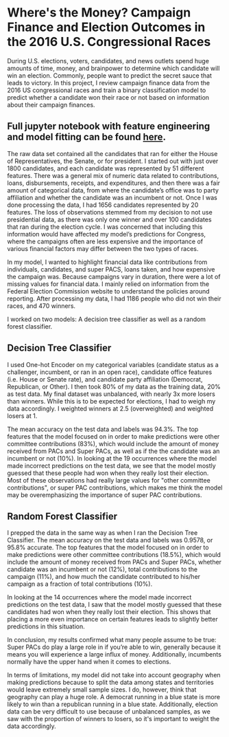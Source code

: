 # Where's the Money? Campaign Finance and Election Outcomes in the 2016 U.S. Congressional Races

During U.S. elections, voters, candidates, and news outlets spend huge amounts of time, money, and brainpower to determine which candidate will win an election. Commonly, people want to predict the secret sauce that leads to victory. In this project, I review campaign finance data from the 2016 US congressional races and train a binary classification model to predict whether a candidate won their race or not based on information about their campaign finances. 

## **Full jupyter notebook with feature engineering and model fitting can be found [here](https://github.com/sscott11895/Campaign-Finance-and-Elections/blob/main/Campaign_finance_elections.ipynb).** 

The raw data set contained all the candidates that ran for either the House of Representatives, the Senate, or for president. I started out with just over 1800 candidates, and each candidate was represented by 51 different features. There was a general mix of numeric data related to contributions, loans, disbursements, receipts, and expenditures, and then there was a fair amount of categorical data, from where the candidate’s office was to party affiliation and whether the candidate was an incumbent or not. Once I was done processing the data, I had 1656 candidates represented by 20 features. The loss of observations stemmed from my decision to not use presidential data, as there was only one winner and over 100 candidates that ran during the election cycle. I was concerned that including this information would have affected my model’s predictions for Congress, where the campaigns often are less expensive and the importance of various financial factors may differ between the two types of races. 

In my model, I wanted to highlight financial data like contributions from individuals, candidates, and super PACS, loans taken, and how expensive the campaign was. Because campaigns vary in duration, there were a lot of missing values for financial data. I mainly relied on information from the Federal Election Commission website to understand the policies around reporting. After processing my data, I had 1186 people who did not win their races, and 470 winners. 

I worked on two models: A decision tree classifier as well as a random forest classifier. 

## **Decision Tree Classifier** 
I used One-hot Encoder on my categorical variables (candidate status as a challenger, incumbent, or ran in an open race), candidate office features (i.e. House or Senate rate), and candidate party affiliation (Democrat, Republican, or Other). I then took 80% of my data as the training data, 20% as test data. My final dataset was unbalanced, with nearly 3x more losers than winners. While this is to be expected for elections, I had to weigh my data accordingly. I weighted winners at 2.5 (overweighted) and weighted losers at 1. 

The mean accuracy on the test data and labels was 94.3%. The top features that the model focused on in order to make predictions were other committee contributions (83%), which would include the amount of money received from PACs and Super PACs, as well as if the the candidate was an incumbent or not (10%). In looking at the 19 occurrences where the model made incorrect predictions on the test data, we see that the model mostly guessed that these people had won when they really lost their election. Most of these observations had really large values for "other committee contributions", or super PAC contributions, which makes me think the model may be overemphasizing the importance of super PAC contributions. 

## **Random Forest Classifier**
I prepped the data in the same way as when I ran the Decision Tree Classifier. The mean accuracy on the test data and labels was 0.9578, or 95.8% accurate. The top features that the model focused on in order to make predictions were other committee contributions (18.5%), which would include the amount of money received from PACs and Super PACs, whether candidate was an incumbent or not (12%), total contributions to the campaign (11%), and how much the candidate contributed to his/her campaign as a fraction of total contributions (10%).

In looking at the 14 occurrences where the model made incorrect predictions on the test data, I saw that the model mostly guessed that these candidates had won when they really lost their election. This shows that placing a more even importance on certain features leads to slightly better predictions in this situation.

In conclusion, my results confirmed what many people assume to be true: Super PACs do play a large role in if you’re able to win, generally because it means you will experience a large influx of money. Additionally, incumbents normally have the upper hand when it comes to elections. 

In terms of limitations, my model did not take into account geography when making predictions because to split the data among states and territories would leave extremely small sample sizes. I do, however, think that geography can play a huge role. A democrat running in a blue state is more likely to win than a republican running in a blue state. Additionally, election data can be very difficult to use because of unbalanced samples, as we saw with the proportion of winners to losers, so it's important to weight the data accordingly. 


